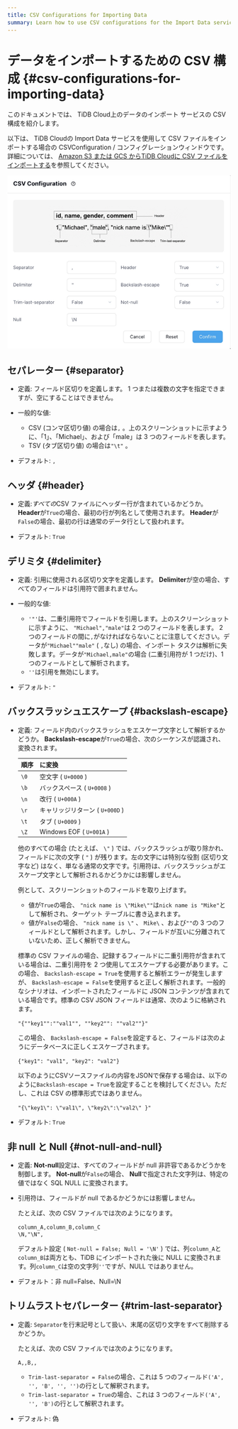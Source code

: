 ```yaml
---
title: CSV Configurations for Importing Data
summary: Learn how to use CSV configurations for the Import Data service on TiDB Cloud.
---
```


# データをインポートするための CSV 構成 {#csv-configurations-for-importing-data}

このドキュメントでは、 TiDB Cloud上のデータのインポート サービスの CSV 構成を紹介します。

以下は、 TiDB Cloudの Import Data サービスを使用して CSV ファイルをインポートする場合の CSVConfiguration / コンフィグレーションウィンドウです。詳細については、 [Amazon S3 または GCS からTiDB Cloudに CSV ファイルをインポートする](/tidb-cloud/import-csv-files.md)を参照してください。

![CSV Configurations](/media/tidb-cloud/import-data-csv-config.png)

## セパレーター {#separator}

-   定義: フィールド区切りを定義します。 1 つまたは複数の文字を指定できますが、空にすることはできません。

-   一般的な値:

    -   CSV (コンマ区切り値) の場合は`,` 。上のスクリーンショットに示すように、「1」、「Michael」、および「male」は 3 つのフィールドを表します。
    -   TSV (タブ区切り値) の場合は`"\t"` 。

-   デフォルト: `,`

## ヘッダ {#header}

-   定義:*すべての*CSV ファイルにヘッダー行が含まれているかどうか。 **Header**が`True`の場合、最初の行が列名として使用されます。 <strong>Header</strong>が`False`の場合、最初の行は通常のデータ行として扱われます。

-   デフォルト: `True`

## デリミタ {#delimiter}

-   定義: 引用に使用される区切り文字を定義します。 **Delimiter**が空の場合、すべてのフィールドは引用符で囲まれません。

-   一般的な値:

    -   `'"'`は、二重引用符でフィールドを引用します。上のスクリーンショットに示すように、 `"Michael","male"`は 2 つのフィールドを表します。 2 つのフィールドの間に`,`がなければならないことに注意してください。データが`"Michael""male"` ( `,`なし) の場合、インポート タスクは解析に失敗します。データが`"Michael,male"`の場合 (二重引用符が 1 つだけ)、1 つのフィールドとして解析されます。
    -   `''`は引用を無効にします。

-   デフォルト: `"`

## バックスラッシュエスケープ {#backslash-escape}

-   定義: フィールド内のバックスラッシュをエスケープ文字として解析するかどうか。 **Backslash-escape**が`True`の場合、次のシーケンスが認識され、変換されます。

    | 順序   | に変換                      |
    | ---- | ------------------------ |
    | `\0` | 空文字 ( `U+0000` )         |
    | `\b` | バックスペース ( `U+0008` )     |
    | `\n` | 改行 ( `U+000A` )          |
    | `\r` | キャリッジリターン ( `U+000D` )   |
    | `\t` | タブ ( `U+0009` )          |
    | `\Z` | Windows EOF ( `U+001A` ) |

    他のすべての場合 (たとえば、 `\"` ) では、バックスラッシュが取り除かれ、フィールドに次の文字 ( `"` ) が残ります。左の文字には特別な役割 (区切り文字など) はなく、単なる通常の文字です。引用符は、バックスラッシュがエスケープ文字として解析されるかどうかには影響しません。

    例として、スクリーンショットのフィールドを取り上げます。

    -   値が`True`の場合、 `"nick name is \"Mike\""`は`nick name is "Mike"`として解析され、ターゲット テーブルに書き込まれます。
    -   値が`False`の場合、 `"nick name is \"` 、 `Mike\` 、および`""`の 3 つのフィールドとして解析されます。しかし、フィールドが互いに分離されていないため、正しく解析できません。

    標準の CSV ファイルの場合、記録するフィールドに二重引用符が含まれている場合は、二重引用符を 2 つ使用してエスケープする必要があります。この場合、 `Backslash-escape = True`を使用すると解析エラーが発生しますが、 `Backslash-escape = False`を使用すると正しく解析されます。一般的なシナリオは、インポートされたフィールドに JSON コンテンツが含まれている場合です。標準の CSV JSON フィールドは通常、次のように格納されます。

    `"{""key1"":""val1"", ""key2"": ""val2""}"`

    この場合、 `Backslash-escape = False`を設定すると、フィールドは次のようにデータベースに正しくエスケープされます。

    `{"key1": "val1", "key2": "val2"}`

    以下のようにCSVソースファイルの内容をJSONで保存する場合は、以下のように`Backslash-escape = True`を設定することを検討してください。ただし、これは CSV の標準形式ではありません。

    `"{\"key1\": \"val1\", \"key2\":\"val2\" }"`

-   デフォルト: `True`

## 非 null と Null {#not-null-and-null}

-   定義: **Not-null**設定は、すべてのフィールドが null 非許容であるかどうかを制御します。 <strong>Not-null</strong>が`False`の場合、 <strong>Null</strong>で指定された文字列は、特定の値ではなく SQL NULL に変換されます。

-   引用符は、フィールドが null であるかどうかには影響しません。

    たとえば、次の CSV ファイルでは次のようになります。

    ```csv
    column_A,column_B,column_C
    \N,"\N",
    ```

    デフォルト設定 ( `Not-null = False; Null = '\N'` ) では、列`column_A`と`column_B`は両方とも、TiDB にインポートされた後に NULL に変換されます。列`column_C`は空の文字列`''`ですが、NULL ではありません。

-   デフォルト：非 null=False、Null=\N

## トリムラストセパレーター {#trim-last-separator}

-   定義: `Separator`を行末記号として扱い、末尾の区切り文字をすべて削除するかどうか。

    たとえば、次の CSV ファイルでは次のようになります。

    ```csv
    A,,B,,
    ```

    -   `Trim-last-separator = False`の場合、これは 5 つのフィールド`('A', '', 'B', '', '')`の行として解釈されます。
    -   `Trim-last-separator = True`の場合、これは 3 つのフィールド`('A', '', 'B')`の行として解釈されます。

-   デフォルト: 偽
